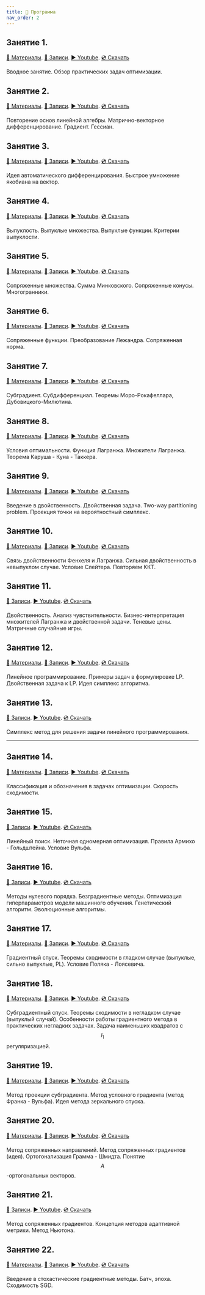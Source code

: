 ```yaml
---
title: 🚀 Программа
nav_order: 2
---
```


## Занятие 1.
[📄 Материалы](/presentations/1.pdf). [📝 Записи](/notes/1.pdf). [▶️ Youtube](https://youtu.be/XEFSSG9Ko-E). [💿 Скачать](https://disk.yandex.ru/i/u5pKrH5QJHpuCg)

Вводное занятие. Обзор практических задач оптимизации.

## Занятие 2.
[📄 Материалы](/presentations/2.pdf). [📝 Записи](/notes/2.pdf). [▶️ Youtube](https://youtu.be/_qZ8A9kGzZQ). [💿 Скачать](https://disk.yandex.ru/i/B_Ycy8o5U5v6gw)

Повторение основ линейной алгебры. Матрично-векторное дифференцирование. Градиент. Гессиан.

## Занятие 3.
[📄 Материалы](/presentations/3.pdf). [📝 Записи](/notes/3.pdf). [▶️ Youtube](https://youtu.be/EOqMu9kQNsQ). [💿 Скачать](https://disk.yandex.ru/i/679NXwC_VsuPTw)

Идея автоматического дифференцирования. Быстрое умножение якобиана на вектор.

## Занятие 4.
[📄 Материалы](/presentations/4.pdf). [📝 Записи](/notes/4.pdf). [▶️ Youtube](https://youtu.be/QKiD0mdjWAE). [💿 Скачать](https://disk.yandex.ru/i/VE2ff0CRsLg6yg)

Выпуклость. Выпуклые множества. Выпуклые функции. Критерии выпуклости. 

## Занятие 5.
[📄 Материалы](/presentations/5.pdf). [📝 Записи](/notes/5.pdf). [▶️ Youtube](https://youtu.be/Wl6HT9CNb-w). [💿 Скачать](https://disk.yandex.ru/i/oxZgtYSAWDWrOw)

Сопряженные множества. Сумма Минковского. Сопряженные конусы. Многогранники.

## Занятие 6.
[📄 Материалы](/presentations/6.pdf). [📝 Записи](/notes/6.pdf). [▶️ Youtube](https://youtu.be/cOiwSoPyUtI). [💿 Скачать](https://disk.yandex.ru/i/eo8eXwd876VmDw)

Сопряженные функции. Преобразование Лежандра. Сопряженная норма.

## Занятие 7. 
[📄 Материалы](/presentations/7.pdf). [📝 Записи](/notes/7.pdf). [▶️ Youtube](https://youtu.be/KVJI3VcjCO4). [💿 Скачать](https://disk.yandex.ru/i/SvF98Cn0DOn6Xg)

Субградиент. Субдифференциал. Теоремы Моро-Рокафеллара, Дубовицкого-Милютина.

## Занятие 8. 
[📄 Материалы](/presentations/8.pdf). [📝 Записи](/notes/8.pdf). [▶️ Youtube](https://youtu.be/PxFHoTxlYzw). [💿 Скачать](https://disk.yandex.ru/i/ijKCehnYKaxWqQ)

Условия оптимальности. Функция Лагранжа. Множители Лагранжа. Теорема Каруша - Куна - Таккера.

## Занятие 9. 
[📄 Материалы](/presentations/9.pdf). [📝 Записи](/notes/9.pdf). [▶️ Youtube](https://youtu.be/6eB8FFVT8iA). [💿 Скачать](https://disk.yandex.ru/i/gkOVKoUgPjP2Dg)

Введение в двойственность. Двойственная задача. Two-way partitioning problem. Проекция точки на вероятностный симплекс. 

## Занятие 10. 
[📄 Материалы](/presentations/9.pdf). [📝 Записи](/notes/10.pdf). [▶️ Youtube](https://youtu.be/5uPGfm5a3YA). [💿 Скачать](https://disk.yandex.ru/i/mCfB45TBtd8uPg)

Связь двойственности Фенхеля и Лагранжа. Сильная двойственность в невыпуклом случае. Условие Слейтера. Повторяем ККТ.

## Занятие 11. 
[📝 Записи](/notes/11.pdf). [▶️ Youtube](https://youtu.be/qO_o-hd6jIY). [💿 Скачать](https://disk.yandex.ru/i/slG2A5E9TY1pEg)

Двойственность. Анализ чувствительности. Бизнес-интерпретация множителей Лагранжа и двойственной задачи. Теневые цены. Матричные случайные игры.

## Занятие 12. 
[📄 Материалы](/presentations/12.pdf). [📝 Записи](/notes/12.pdf). [▶️ Youtube](https://youtu.be/sTn1I7QMdCI). [💿 Скачать](https://disk.yandex.ru/i/b4GTPgn3KdhM8Q)

Линейное программирование. Примеры задач в формулировке LP. Двойственная задача к LP. Идея симплекс алгоритма.

## Занятие 13. 
[📝 Записи](/notes/13.pdf). [▶️ Youtube](https://youtu.be/Mi-b-jzNat8). [💿 Скачать](https://disk.yandex.ru/i/V0qZCIZXNiTfyg)

Симплекс метод для решения задачи линейного программирования.

---

## Занятие 14. 
[📄 Материалы](/presentations/14.pdf). [📝 Записи](/notes/14.pdf). [▶️ Youtube](https://youtu.be/6zFzerv6nKc). [💿 Скачать](https://disk.yandex.com/i/fa_9N7Aum99ngQ)

Классификация и обозначения в задачах оптимизации. Скорость сходимости.

## Занятие 15. 
[📝 Записи](/notes/15.pdf). [▶️ Youtube](https://youtu.be/gbJCIQATnww). [💿 Скачать](https://disk.yandex.ru/i/o2J0S7zlWfLoXg)

Линейный поиск. Неточная одномерная оптимизация. Правила Армихо - Гольдштейна. Условие Вульфа.

## Занятие 16. 
[📝 Записи](/notes/16.pdf). [▶️ Youtube](https://youtu.be/Ti3uND3q0cs). [💿 Скачать](https://disk.yandex.ru/i/GGiRfYOBz-2Pfg)

Методы нулевого порядка. Безградиентные методы. Оптимизация гиперпараметров модели машинного обучения. Генетический алгоритм. Эволюционные алгоритмы.

## Занятие 17. 
[📄 Материалы](/presentations/17.pdf). [📝 Записи](/notes/17.pdf). [▶️ Youtube](https://youtu.be/oTU0Ey6Ahb4). [💿 Скачать](https://disk.yandex.com/i/xJdnCUd3Vn74Xw)

Градиентный спуск. Теоремы сходимости в гладком случае (выпуклые, сильно выпуклые, PL). Условие Поляка - Лоясевича.

## Занятие 18. 
[📄 Материалы](/presentations/18.pdf). [📝 Записи](/notes/18.pdf). [▶️ Youtube](https://youtu.be/VnEoq3fVPRo). [💿 Скачать](https://disk.yandex.ru/i/8r6WINNEep5usg)

Субградиентный спуск. Теоремы сходимости в негладком случае (выпуклый случай). Особенности работы градиентного метода в практических негладких задачах. Задача наименьших квадратов с $$l_1$$ регуляризацией.

## Занятие 19. 
[📄 Материалы](/presentations/19.pdf). [📝 Записи](/notes/19.pdf). [▶️ Youtube](https://youtu.be/HHu9j8QTwEU). [💿 Скачать](https://disk.yandex.ru/i/g11mS_PnA97u3Q)

Метод проекции субградиента. Метод условного градиента (метод Франка - Вульфа). Идея метода зеркального спуска.

## Занятие 20. 
[📄 Материалы](/presentations/20.pdf). [📝 Записи](/notes/20.pdf). [▶️ Youtube](https://youtu.be/WuYt_zCF6aM). [💿 Скачать](https://disk.yandex.com/i/VvAOySVxPjlZIw)

Метод сопряженных направлений. Метод сопряженных градиентов (идея). Ортогонализация Грамма - Шмидта. Понятие $$A$$-ортогональных векторов.

## Занятие 21. 
[📝 Записи](/notes/21.pdf). [▶️ Youtube](https://youtu.be/p3lUDIIa-Ls). [💿 Скачать](https://disk.yandex.com/i/QTT39pqMfvsm6A)

Метод сопряженных градиентов. Концепция методов адаптивной метрики. Метод Ньютона.

## Занятие 22. 
[📄 Материалы](/presentations/22.pdf). [📝 Записи](/notes/22.pdf). [▶️ Youtube](https://youtu.be/mBdEt7idMR0). [💿 Скачать](https://disk.yandex.com/i/tOBf63eHLvzCbQ)

Введение в стохастические градиентные методы. Батч, эпоха. Сходимость SGD.